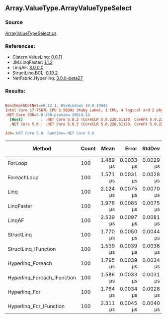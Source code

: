 ﻿## Array.ValueType.ArrayValueTypeSelect

### Source
[ArrayValueTypeSelect.cs](../LinqBenchmarks/Array/ValueType/ArrayValueTypeSelect.cs)

### References:
- Cistern.ValueLinq: [0.0.11](https://www.nuget.org/packages/Cistern.ValueLinq/0.0.11)
- JM.LinqFaster: [1.1.2](https://www.nuget.org/packages/JM.LinqFaster/1.1.2)
- LinqAF: [3.0.0.0](https://www.nuget.org/packages/LinqAF/3.0.0.0)
- StructLinq.BCL: [0.19.2](https://www.nuget.org/packages/StructLinq.BCL/0.19.2)
- NetFabric.Hyperlinq: [3.0.0-beta27](https://www.nuget.org/packages/NetFabric.Hyperlinq/3.0.0-beta27)

### Results:
``` ini

BenchmarkDotNet=v0.12.1, OS=Windows 10.0.19042
Intel Core i7-7567U CPU 3.50GHz (Kaby Lake), 1 CPU, 4 logical and 2 physical cores
.NET Core SDK=5.0.200-preview.20614.14
  [Host]        : .NET Core 5.0.2 (CoreCLR 5.0.220.61120, CoreFX 5.0.220.61120), X64 RyuJIT
  .NET Core 5.0 : .NET Core 5.0.2 (CoreCLR 5.0.220.61120, CoreFX 5.0.220.61120), X64 RyuJIT

Job=.NET Core 5.0  Runtime=.NET Core 5.0  

```
|                      Method | Count |     Mean |     Error |    StdDev | Ratio |  Gen 0 | Gen 1 | Gen 2 | Allocated |
|---------------------------- |------ |---------:|----------:|----------:|------:|-------:|------:|------:|----------:|
|                     ForLoop |   100 | 1.489 μs | 0.0033 μs | 0.0029 μs |  1.00 |      - |     - |     - |         - |
|                 ForeachLoop |   100 | 1.571 μs | 0.0031 μs | 0.0028 μs |  1.06 |      - |     - |     - |         - |
|                        Linq |   100 | 2.124 μs | 0.0075 μs | 0.0070 μs |  1.43 | 0.0381 |     - |     - |      80 B |
|                  LinqFaster |   100 | 1.978 μs | 0.0085 μs | 0.0075 μs |  1.33 | 1.9226 |     - |     - |    4024 B |
|                      LinqAF |   100 | 2.539 μs | 0.0097 μs | 0.0081 μs |  1.70 |      - |     - |     - |         - |
|                  StructLinq |   100 | 1.770 μs | 0.0050 μs | 0.0044 μs |  1.19 | 0.0153 |     - |     - |      32 B |
|        StructLinq_IFunction |   100 | 1.539 μs | 0.0039 μs | 0.0036 μs |  1.03 |      - |     - |     - |         - |
|           Hyperlinq_Foreach |   100 | 1.795 μs | 0.0039 μs | 0.0034 μs |  1.21 |      - |     - |     - |         - |
| Hyperlinq_Foreach_IFunction |   100 | 1.586 μs | 0.0033 μs | 0.0031 μs |  1.06 |      - |     - |     - |         - |
|               Hyperlinq_For |   100 | 1.764 μs | 0.0034 μs | 0.0028 μs |  1.18 |      - |     - |     - |         - |
|     Hyperlinq_For_IFunction |   100 | 2.311 μs | 0.0045 μs | 0.0040 μs |  1.55 |      - |     - |     - |         - |
